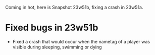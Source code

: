 Coming in hot, here is Snapshot 23w51b, fixing a crash in 23w51a.

# Fixed bugs in 23w51b

-   Fixed a crash that would occur when the nametag of a player was visible during sleeping, swimming or dying